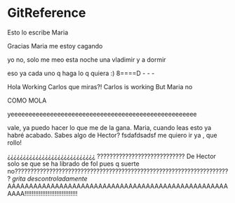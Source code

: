 # GitReference

Esto lo escribe Maria

Gracias Maria
me estoy cagando

yo no, solo me meo
esta noche una vladimir y a dormir

eso ya cada uno q haga lo q quiera :)
8====D - - -


Hola Working Carlos
que miras?!
Carlos is working
But Maria no

COMO MOLA

yeeeeeeeeeeeeeeeeeeeeeeeeeeeeeeeeeeeeeeeeeeeeeeeeeeee

vale, ya puedo hacer lo que me de la gana.
Maria, cuando leas esto ya habré acabado.
Sabes algo de Hector?
fsdafdsadsf
me quiero ir ya , que rollo!



¿¿¿¿¿¿¿¿¿¿¿¿¿¿¿¿¿¿¿¿¿¿¿¿¿¿¿¿
????????????????????????????
De Hector solo se que se ha librado de fol 
pues q suerte no?????????????????????????????????????????????????????????????????????
*grita descontroladamente*
AAAAAAAAAAAAAAAAAAAAAAAAAAAAAAAAAAAAAAAAAAAAAAAAAAAAAAA!!!!!!!!!!!!!!!!!!!!!!!!!!!!!!
